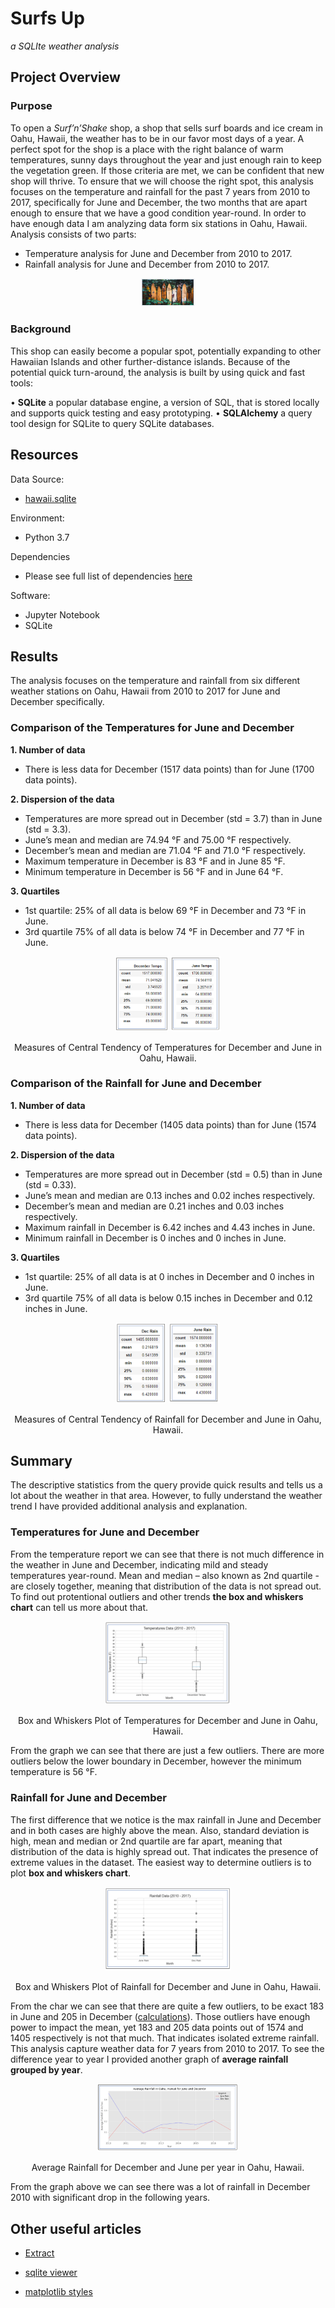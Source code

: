 # Surfs Up
*a SQLIte weather analysis*

## Project Overview 
### Purpose
To open a *Surf’n’Shake* shop, a shop that sells surf boards and ice cream in Oahu, Hawaii, the weather has to be in our favor most days of a year. A perfect spot for the shop is a place with the right balance of warm temperatures, sunny days throughout the year and just enough rain to keep the vegetation green. If those criteria are met, we can be confident that new shop will thrive. To ensure that we will choose the right spot, this analysis focuses on the temperature and rainfall for the past 7 years from 2010 to 2017, specifically for June and December, the two months that are apart enough to ensure that we have a good condition year-round. In order to have enough data I am analyzing data form six stations in Oahu, Hawaii. Analysis consists of two parts:

- Temperature analysis for June and December from 2010 to 2017.
- Rainfall analysis for June and December from 2010 to 2017.

<p align="center">
<img src="Graphics/SurfBoards.PNG" width="17%" height="17%">
</p>


### Background
This shop can easily become a popular spot, potentially expanding to other Hawaiian Islands and other further-distance islands. Because of the potential quick turn-around, the analysis is built by using quick and fast tools:

•	**SQLite** a popular database engine, a version of SQL, that is stored locally and supports quick testing and easy prototyping. 
•	**SQLAlchemy** a query tool design for SQLite to query SQLite databases.

## Resources 
Data Source:
- [hawaii.sqlite](hawaii.sqlite)

Environment:
- Python 3.7

Dependencies
- Please see full list of dependencies [here](SurfsUp_Challenge.ipynb)

Software:
- Jupyter Notebook
- SQLite

## Results 
The analysis focuses on the temperature and rainfall from six different weather stations on Oahu, Hawaii from 2010 to 2017 for June and December specifically. 

### Comparison of the Temperatures for June and December 

**1.	Number of data**
  - There is less data for December (1517 data points) than for June (1700 data points).

**2.	Dispersion of the data**
  -	Temperatures are more spread out in December (std = 3.7) than in June (std = 3.3).
  -	June’s mean and median are 74.94 °F and 75.00 °F respectively.
  -	December’s mean and median are 71.04 °F and 71.0 °F respectively.
  -	Maximum temperature in December is 83 °F and in June 85 °F.
  -	Minimum temperature in December is 56 °F and in June 64 °F.

**3.	Quartiles**
  -	1st quartile: 25% of all data is below 69 °F in December and 73 °F in June.
  -	3rd quartile 75% of all data is below 74 °F in December and 77 °F in June.

<p align="center">
<img src="Graphics/DecTemps.PNG" width="17%" height="17%"> <img src="Graphics/JuneTemps.PNG" width="16%" height="16%">
</p>
<p align="center">
Measures of Central Tendency of Temperatures for December and June in Oahu, Hawaii. 
</p>

### Comparison of the Rainfall for June and December

**1.	Number of data**
  - There is less data for December (1405 data points) than for June (1574 data points).

**2.	Dispersion of the data**
  -	Temperatures are more spread out in December (std = 0.5) than in June (std = 0.33).
  -	June’s mean and median are 0.13 inches and 0.02 inches respectively.
  -	December’s mean and median are 0.21 inches and 0.03 inches respectively.
  -	Maximum rainfall in December is 6.42 inches and 4.43 inches in June.
  -	Minimum rainfall in December is 0 inches and 0 inches in June.

**3.	Quartiles**
  -	1st quartile: 25% of all data is at 0 inches in December and 0 inches in June.
  -	3rd quartile 75% of all data is below 0.15 inches in December and 0.12 inches in June.

<p align="center">
<img src="Graphics/DecRain.PNG" width="16%" height="16%"> <img src="Graphics/JuneRain.PNG" width="16.3%" height="16.3%">
</p>
<p align="center">
Measures of Central Tendency of Rainfall for December and June in Oahu, Hawaii. 
</p>



## Summary 
The descriptive statistics from the query provide quick results and tells us a lot about the weather in that area. However, to fully understand the weather trend I have provided additional analysis and explanation.

### Temperatures for June and December 

From the temperature report we can see that there is not much difference in the weather in June and December, indicating mild and steady temperatures year-round. Mean and median – also known as 2nd quartile - are closely together, meaning that distribution of the data is not spread out. To find out protentional outliers and other trends **the box and whiskers chart** can tell us more about that.

<p align="center">
<img src="Graphics/BoxAndWhiskersTemps.PNG" width="40%" height="40%"> 
</p>
<p align="center">
Box and Whiskers Plot of Temperatures for December and June in Oahu, Hawaii. 
</p>

From the graph we can see that there are just a few outliers. There are more outliers below the lower boundary in December, however the minimum temperature is 56 °F. 

### Rainfall for June and December

The first difference that we notice is the max rainfall in June and December and in both cases are highly above the mean. Also, standard deviation is high, mean and median or 2nd quartile are far apart, meaning that distribution of the data is highly spread out. That indicates the presence of extreme values in the dataset. The easiest way to determine outliers is to plot **box and whiskers chart**.

<p align="center">
<img src="Graphics/BoxAndWhiskersRain.PNG" width="40%" height="40%"> 
</p>
<p align="center">
Box and Whiskers Plot of Rainfall for December and June in Oahu, Hawaii. 
</p>

From the char we can see that there are quite a few outliers, to be exact 183 in June and 205 in December ([calculations]( SurfsUp_Challenge.ipynb)). Those outliers have enough power to impact the mean, yet 183 and 205 data points out of 1574 and 1405 respectively is not that much. That indicates isolated extreme rainfall. 
This analysis capture weather data for 7 years from 2010 to 2017. To see the difference year to year I provided another graph of **average rainfall grouped by year**. 

<p align="center">
<img src="Graphics/AvrgRainJneAndDec.PNG" width="45%" height="45%"> 
</p>
<p align="center">
Average Rainfall for December and June per year in Oahu, Hawaii. 
</p>

From the graph above we can see there was a lot of rainfall in December 2010 with significant drop in the following years.

## Other useful articles
- [Extract](https://stackoverflow.com/questions/11616260/how-to-get-all-objects-with-a-date-that-fall-in-a-specific-month-sqlalchemy/31641488)

- [sqlite viewer](https://inloop.github.io/sqlite-viewer/)

- [matplotlib styles](https://python-graph-gallery.com/199-matplotlib-style-sheets/)

